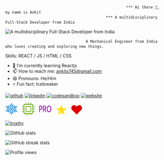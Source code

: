                                                           *** Hi there 👋, my name is Ankit
                                                 *** A multidisciplinary Full-Stack Developer from India
![A multidisciplinary Full-Stack Developer from India](https://camo.githubusercontent.com/87964902dd9aabbca6dd6ee0df344e2006764db7d619d6221f594c22ace6e4d6/68747470733a2f2f7669736d652e636f2f626c6f672f77702d636f6e74656e742f75706c6f6164732f323031392f31302f616e696d617465642d70726573656e746174696f6e2d736f6674776172652d6865616465722e676966)

                                        A Mechanical Engineer from India who loves creating and exploring new things.

Skills: REACT / JS / HTML / CSS

- 🌱 I’m currently learning Reactjs 
- 📫 How to reach me: ankits745@gmail.com 
- 😄 Pronouns: He/Him 
- ⚡ Fun fact: Icebreaker 


[<img src='https://cdn.jsdelivr.net/npm/simple-icons@3.0.1/icons/github.svg' alt='github' height='40'>](https://github.com/ankits-svg)  [<img src='https://cdn.jsdelivr.net/npm/simple-icons@3.0.1/icons/linkedin.svg' alt='linkedin' height='40'>](https://www.linkedin.com/in/ankit-sharma-b324a8107/)  [<img src='https://cdn.jsdelivr.net/npm/simple-icons@3.0.1/icons/codesandbox.svg' alt='codesandbox' height='40'>](https://codesandbox.io/u/ankits-svg)  [<img src='https://cdn.jsdelivr.net/npm/simple-icons@3.0.1/icons/icloud.svg' alt='website' height='40'>](ankits-svg.github.io)  

<a href='https://archiveprogram.github.com/'><img src='https://raw.githubusercontent.com/acervenky/animated-github-badges/master/assets/acbadge.gif' width='40' height='40'></a> <a href='https://docs.github.com/en/developers'><img src='https://raw.githubusercontent.com/acervenky/animated-github-badges/master/assets/devbadge.gif' width='40' height='40'></a> <a href='https://github.com/pricing'><img src='https://raw.githubusercontent.com/acervenky/animated-github-badges/master/assets/pro.gif' width='40' height='40'></a> <a href='https://stars.github.com/'><img src='https://raw.githubusercontent.com/acervenky/animated-github-badges/master/assets/starbadge.gif' width='35' height='35'></a> <a href='https://docs.github.com/en/github/supporting-the-open-source-community-with-github-sponsors'><img src='https://raw.githubusercontent.com/acervenky/animated-github-badges/master/assets/sponsorbadge.gif' width='35' height='35'></a> 

[![trophy](https://github-profile-trophy.vercel.app/?username=ankits-svg)](https://github.com/ryo-ma/github-profile-trophy)

![GitHub stats](https://github-readme-stats.vercel.app/api?username=ankits-svg&show_icons=true)  

![GitHub streak stats](https://streak-stats.demolab.com/?user=ankits-svg)  

![Profile views](https://gpvc.arturio.dev/ankits-svg)  
